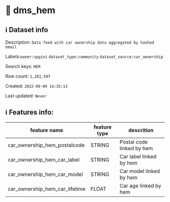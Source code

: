# 📖 dms_hem 
## ℹ️ Dataset info 
Description: `Data feed with car ownership data aggregated by hashed email` 

Labels:`owner:upgini` `dataset_type:community` `dataset_source:car_ownership` 

Search keys: `HEM`

Row count: `1,281,597`

Created: `2022-09-09 14:35:13` 

Last updated: `Never` 

## ℹ️ Features info:
|feature name|feature type|descrition|
|---|---|---|
|car_ownership_hem_postalcode|STRING|Postal code linked by hem|
|car_ownership_hem_car_label|STRING|Car label linked by hem|
|car_ownership_hem_car_model|STRING|Car model linked by hem|
|car_ownership_hem_car_lifetime|FLOAT|Car age linked by hem|
